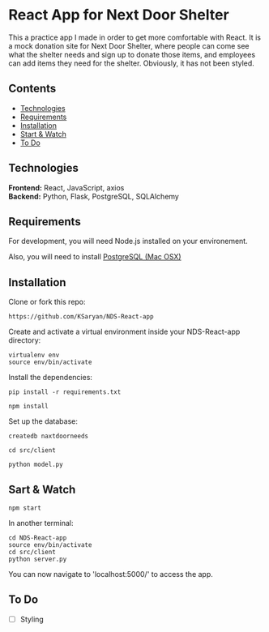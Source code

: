 # React App for Next Door Shelter
This a practice app I made in order to get more comfortable with React. It is a mock donation site for Next Door Shelter, where people can come see what the shelter needs and sign up to donate those items, and employees can add items they need for the shelter. Obviously, it has not been styled. 

## Contents
* [Technologies](#technologies)
* [Requirements](#requirements)
* [Installation](#installation)
* [Start & Watch](#start)
* [To Do](#todo)

## <a name="technologies"></a>Technologies
<b>Frontend:</b> React, JavaScript, axios <br/>
<b>Backend:</b> Python, Flask, PostgreSQL, SQLAlchemy<br/>


## <a name="requirements"></a>Requirements

For development, you will need Node.js installed on your environement.

Also, you will need to install [PostgreSQL (Mac OSX)](https://www.postgresql.org/download/macosx/)


## <a name="installation"></a>Installation

Clone or fork this repo:

```
https://github.com/KSaryan/NDS-React-app
```

Create and activate a virtual environment inside your NDS-React-app directory:

```
virtualenv env
source env/bin/activate
```

Install the dependencies:

```
pip install -r requirements.txt
```
```
npm install
```

Set up the database:
```
createdb naxtdoorneeds
```
```
cd src/client
```
```
python model.py
```


## <a name="start"></a>Sart & Watch
```
npm start
```

In another terminal:
```
cd NDS-React-app
source env/bin/activate
cd src/client
python server.py
```

You can now navigate to 'localhost:5000/' to access the app.

## <a name="todo"></a>To Do

- [ ] Styling 
